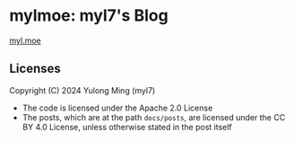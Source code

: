# mylmoe: myl7's Blog

[myl.moe](https://myl.moe "myl7's Blog")

## Licenses

Copyright (C) 2024 Yulong Ming (myl7)

- The code is licensed under the Apache 2.0 License
- The posts, which are at the path `docs/posts`, are licensed under the CC BY 4.0 License, unless otherwise stated in the post itself
